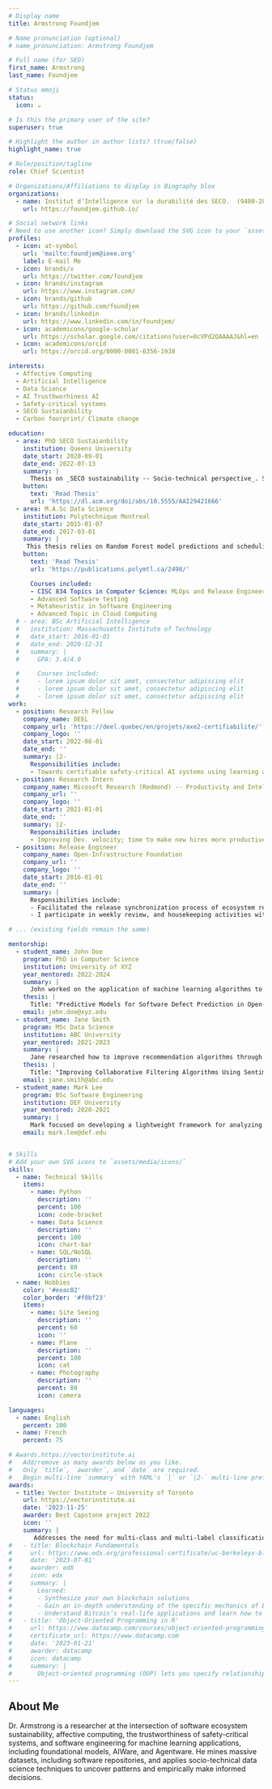 ```yaml
---
# Display name
title: Armstrong Foundjem

# Name pronunciation (optional)
# name_pronunciation: Armstrong Foundjem

# Full name (for SEO)
first_name: Armstrong
last_name: Foundjem

# Status emoji
status:
  icon: ☕️

# Is this the primary user of the site?
superuser: true

# Highlight the author in author lists? (true/false)
highlight_name: true

# Role/position/tagline
role: Chief Scientist

# Organizations/Affiliations to display in Biography blox
organizations:
  - name: Institut d’Intelligence sur la durabilité des SECO.  (9480-2808 QUEBEC INC.)
    url: https://foundjem.github.io/

# Social network links
# Need to use another icon? Simply download the SVG icon to your `assets/media/icons/` folder.
profiles:
  - icon: at-symbol
    url: 'mailto:foundjem@ieee.org'
    label: E-mail Me
  - icon: brands/x
    url: https://twitter.com/foundjem
  - icon: brands/instagram
    url: https://www.instagram.com/
  - icon: brands/github
    url: https://github.com/foundjem
  - icon: brands/linkedin
    url: https://www.linkedin.com/in/foundjem/
  - icon: academicons/google-scholar
    url: https://scholar.google.com/citations?user=0cVPd2QAAAAJ&hl=en
  - icon: academicons/orcid
    url: https://orcid.org/0000-0001-6356-1938

interests:
  - Affective Computing
  - Artificial Intelligence
  - Data Science
  - AI Trusthworhiness AI
  - Safety-critical systems
  - SECO Sustaianbility
  - Carbon foorprint/ Climate change

education:
  - area: PhD SECO Sustaianbility
    institution: Queens University
    date_start: 2020-09-01
    date_end: 2022-07-13
    summary: |
      Thesis on _SECO sustainability -- Socio-technical perspective_. Supervised by [Bram Adams](https://mcis.cs.queensu.ca/). Presented papers at ICSE, EMSE, and TSE
    button:
      text: 'Read Thesis'
      url: 'https://dl.acm.org/doi/abs/10.5555/AAI29421666'
  - area: M.A.Sc Data Science
    institution: Polytechnique Montreal
    date_start: 2015-01-07
    date_end: 2017-03-01
    summary: |
     This thesis relies on Random Forest model predictions and scheduling policies generated by a Markovian Decision Process (MDP), to decide on the migration time and destination node of VMs, during a live migration operation.
    button:
      text: 'Read Thesis'
      url: 'https://publications.polymtl.ca/2498/'

      Courses included:
      - CISC 834 Topics in Computer Science: MLOps and Release Engineering
      - Advanced Software testing
      - Metaheuristic in Software Engineering
      - Advanced Topic in Cloud Computing
  # - area: BSc Artificial Intelligence
  #   institution: Massachusetts Institute of Technology
  #   date_start: 2016-01-01
  #   date_end: 2020-12-31
  #   summary: |
  #     GPA: 3.4/4.0

  #     Courses included:
  #     - lorem ipsum dolor sit amet, consectetur adipiscing elit
  #     - lorem ipsum dolor sit amet, consectetur adipiscing elit
  #     - lorem ipsum dolor sit amet, consectetur adipiscing elit
work:
  - position: Research Fellow
    company_name: DEEL
    company_url: 'https://deel.quebec/en/projets/axe2-certifiabilite/'
    company_logo: ''
    date_start: 2022-08-01
    date_end: ''
    summary: |2-
      Responsibilities include:
      - Towards certifiable safety-critical AI systems using learning algorithms
  - position: Research Intern
    company_name: Micosoft Research (Redmond) -- Productivity and Intelligence Lab.
    company_url: ''
    company_logo: ''
    date_start: 2021-01-01
    date_end: ''
    summary: |2-
      Responsibilities include:
      - Improving Dev. velocity; time to make new hires more productive within the first three months.
  - position: Release Engineer
    company_name: Open-Infrastructure Foundation
    company_url: ''
    company_logo: ''
    date_start: 2016-01-01
    date_end: ''
    summary: |
      Responsibilities include:
      - Facilitated the release synchronization process of ecosystem releases
      - I participate in weekly review, and housekeeping activities within the ecosystem.

# ... (existing fields remain the same)

mentorship:
  - student_name: John Doe
    program: PhD in Computer Science
    institution: University of XYZ
    year_mentored: 2022-2024
    summary: |
      John worked on the application of machine learning algorithms to predict software defects in large codebases.
    thesis: |
      Title: "Predictive Models for Software Defect Prediction in Open-Source Repositories"
    email: john.doe@xyz.edu
  - student_name: Jane Smith
    program: MSc Data Science
    institution: ABC University
    year_mentored: 2021-2023
    summary: |
      Jane researched how to improve recommendation algorithms through user sentiment analysis.
    thesis: |
      Title: "Improving Collaborative Filtering Algorithms Using Sentiment Analysis"
    email: jane.smith@abc.edu
  - student_name: Mark Lee
    program: BSc Software Engineering
    institution: DEF University
    year_mentored: 2020-2021
    summary: |
      Mark focused on developing a lightweight framework for analyzing security vulnerabilities in mobile applications.
    email: mark.lee@def.edu


# Skills
# Add your own SVG icons to `assets/media/icons/`
skills:
  - name: Technical Skills
    items:
      - name: Python
        description: ''
        percent: 100
        icon: code-bracket
      - name: Data Science
        description: ''
        percent: 100
        icon: chart-bar
      - name: SQL/NoSQL
        description: ''
        percent: 80
        icon: circle-stack
  - name: Hobbies
    color: '#eeac02'
    color_border: '#f0bf23'
    items:
      - name: Site Seeing
        description: ''
        percent: 60
        icon: ''
      - name: Plane
        description: ''
        percent: 100
        icon: cat
      - name: Photography
        description: ''
        percent: 80
        icon: camera

languages:
  - name: English
    percent: 100
  - name: French
    percent: 75

# Awards.https://vectorinstitute.ai
#   Add/remove as many awards below as you like.
#   Only `title`, `awarder`, and `date` are required.
#   Begin multi-line `summary` with YAML's `|` or `|2-` multi-line prefix and indent 2 spaces below.
awards:
  - title: Vector Institute – University of Toronto
    url: https://vectorinstitute.ai
    date: '2023-11-25'
    awarder: Best Capstone project 2022
    icon: ''
    summary: |
       Addresses the need for multi-class and multi-label classification problems using fine-tuned BERT, LSTM, RNN, etc., on unstructured data.
#   - title: Blockchain Fundamentals
#     url: https://www.edx.org/professional-certificate/uc-berkeleyx-blockchain-fundamentals
#     date: '2023-07-01'
#     awarder: edX
#     icon: edx
#     summary: |
#       Learned:
#       - Synthesize your own blockchain solutions
#       - Gain an in-depth understanding of the specific mechanics of Bitcoin
#       - Understand Bitcoin’s real-life applications and learn how to attack and destroy Bitcoin, Ethereum, smart contracts and Dapps, and alternatives to Bitcoin’s Proof-of-Work consensus algorithm
#   - title: 'Object-Oriented Programming in R'
#     url: https://www.datacamp.com/courses/object-oriented-programming-with-s3-and-r6-in-r
#     certificate_url: https://www.datacamp.com
#     date: '2023-01-21'
#     awarder: datacamp
#     icon: datacamp
#     summary: |
#       Object-oriented programming (OOP) lets you specify relationships between functions and the objects that they can act on, helping you manage complexity in your code. This is an intermediate level course, providing an introduction to OOP, using the S3 and R6 systems. S3 is a great day-to-day R programming tool that simplifies some of the functions that you write. R6 is especially useful for industry-specific analyses, working with web APIs, and building GUIs.
---
```


## About Me

Dr. Armstrong is a researcher at the intersection of software ecosystem sustainability, affective computing, the trustworthiness of safety-critical systems, and software engineering for machine learning applications, including foundational models, AIWare, and Agentware. He mines massive datasets, including software repositories, and applies socio-technical data science techniques to uncover patterns and empirically make informed decisions.

